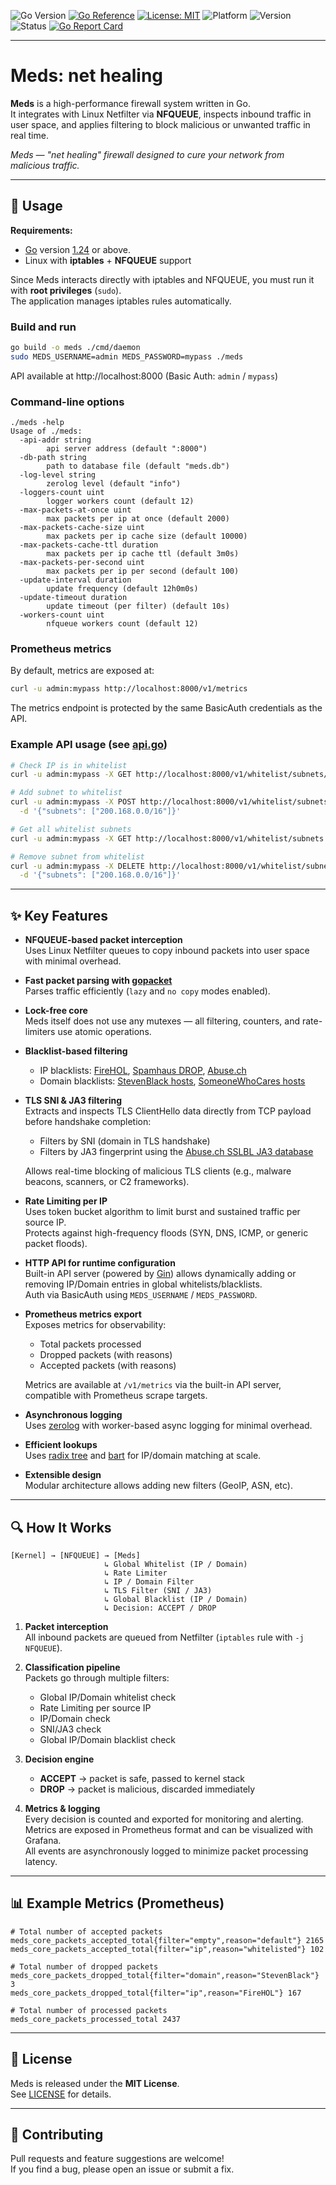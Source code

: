 ![Go Version](https://img.shields.io/badge/go-1.24+-00ADD8?logo=go)
[![Go Reference](https://pkg.go.dev/badge/github.com/cnaize/meds.svg)](https://pkg.go.dev/github.com/cnaize/meds)
[![License: MIT](https://img.shields.io/badge/License-MIT-yellow.svg)](LICENSE)
![Platform](https://img.shields.io/badge/platform-linux-blue)
![Version](https://img.shields.io/badge/version-v0.4.0-blue)
![Status](https://img.shields.io/badge/status-stable-success)
[![Go Report Card](https://goreportcard.com/badge/github.com/cnaize/meds)](https://goreportcard.com/report/github.com/cnaize/meds)

---

# Meds: net healing

**Meds** is a high-performance firewall system written in Go.  
It integrates with Linux Netfilter via **NFQUEUE**, inspects inbound traffic in user space, and applies filtering to block malicious or unwanted traffic in real time.

*Meds — "net healing" firewall designed to cure your network from malicious traffic.*

---

## 🚀 Usage

**Requirements:**
- [Go](https://go.dev/) version [1.24](https://go.dev/doc/devel/release#go1.24.0) or above.
- Linux with **iptables** + **NFQUEUE** support

Since Meds interacts directly with iptables and NFQUEUE, you must run it with **root privileges** (`sudo`).  
The application manages iptables rules automatically.

### Build and run

```bash
go build -o meds ./cmd/daemon
sudo MEDS_USERNAME=admin MEDS_PASSWORD=mypass ./meds
```
API available at http://localhost:8000 (Basic Auth: `admin` / `mypass`)

### Command-line options
```text
./meds -help
Usage of ./meds:
  -api-addr string
        api server address (default ":8000")
  -db-path string
        path to database file (default "meds.db")
  -log-level string
        zerolog level (default "info")
  -loggers-count uint
        logger workers count (default 12)
  -max-packets-at-once uint
        max packets per ip at once (default 2000)
  -max-packets-cache-size uint
        max packets per ip cache size (default 10000)
  -max-packets-cache-ttl duration
        max packets per ip cache ttl (default 3m0s)
  -max-packets-per-second uint
        max packets per ip per second (default 100)
  -update-interval duration
        update frequency (default 12h0m0s)
  -update-timeout duration
        update timeout (per filter) (default 10s)
  -workers-count uint
        nfqueue workers count (default 12)
```

### Prometheus metrics

By default, metrics are exposed at:

```bash
curl -u admin:mypass http://localhost:8000/v1/metrics
```
The metrics endpoint is protected by the same BasicAuth credentials as the API.

### Example API usage (see [api.go](./src/api/api.go))

```bash
# Check IP is in whitelist
curl -u admin:mypass -X GET http://localhost:8000/v1/whitelist/subnets/200.168.0.1

# Add subnet to whitelist
curl -u admin:mypass -X POST http://localhost:8000/v1/whitelist/subnets \
  -d '{"subnets": ["200.168.0.0/16"]}'

# Get all whitelist subnets
curl -u admin:mypass -X GET http://localhost:8000/v1/whitelist/subnets

# Remove subnet from whitelist
curl -u admin:mypass -X DELETE http://localhost:8000/v1/whitelist/subnets \
  -d '{"subnets": ["200.168.0.0/16"]}'
```

---

## ✨ Key Features

- **NFQUEUE-based packet interception**  
  Uses Linux Netfilter queues to copy inbound packets into user space with minimal overhead.

- **Fast packet parsing with [gopacket](https://github.com/google/gopacket)**  
  Parses traffic efficiently (`lazy` and `no copy` modes enabled).

- **Lock-free core**  
  Meds itself does not use any mutexes — all filtering, counters, and rate-limiters use atomic operations.  

- **Blacklist-based filtering**  
  - IP blacklists: [FireHOL](https://iplists.firehol.org/), [Spamhaus DROP](https://www.spamhaus.org/drop/), [Abuse.ch](https://abuse.ch/)  
  - Domain blacklists: [StevenBlack hosts](https://github.com/StevenBlack/hosts/), [SomeoneWhoCares hosts](https://someonewhocares.org/hosts/)

- **TLS SNI & JA3 filtering**  
  Extracts and inspects TLS ClientHello data directly from TCP payload before handshake completion:
  - Filters by SNI (domain in TLS handshake)  
  - Filters by JA3 fingerprint using the [Abuse.ch SSLBL JA3 database](https://sslbl.abuse.ch/ja3-fingerprints/)

  Allows real-time blocking of malicious TLS clients (e.g., malware beacons, scanners, or C2 frameworks).

- **Rate Limiting per IP**  
  Uses token bucket algorithm to limit burst and sustained traffic per source IP.  
  Protects against high-frequency floods (SYN, DNS, ICMP, or generic packet floods).

- **HTTP API for runtime configuration**  
  Built-in API server (powered by [Gin](https://github.com/gin-gonic/gin)) allows dynamically adding or removing IP/Domain entries in global whitelists/blacklists.  
  Auth via BasicAuth using `MEDS_USERNAME` / `MEDS_PASSWORD`.

- **Prometheus metrics export**  
  Exposes metrics for observability:
  - Total packets processed
  - Dropped packets (with reasons)
  - Accepted packets (with reasons)

  Metrics are available at `/v1/metrics` via the built-in API server, compatible with Prometheus scrape targets.
 
- **Asynchronous logging**  
  Uses [zerolog](https://github.com/rs/zerolog) with worker-based async logging for minimal overhead.

- **Efficient lookups**  
  Uses [radix tree](https://github.com/armon/go-radix) and [bart](https://github.com/gaissmai/bart) for IP/domain matching at scale.

- **Extensible design**  
  Modular architecture allows adding new filters (GeoIP, ASN, etc).

---

## 🔍 How It Works
```text
[Kernel] → [NFQUEUE] → [Meds]
                     ↳ Global Whitelist (IP / Domain)
                     ↳ Rate Limiter
                     ↳ IP / Domain Filter
                     ↳ TLS Filter (SNI / JA3)
                     ↳ Global Blacklist (IP / Domain)
                     ↳ Decision: ACCEPT / DROP
```

1. **Packet interception**  
   All inbound packets are queued from Netfilter (`iptables` rule with `-j NFQUEUE`).

2. **Classification pipeline**  
   Packets go through multiple filters:
   - Global IP/Domain whitelist check  
   - Rate Limiting per source IP  
   - IP/Domain check
   - SNI/JA3 check
   - Global IP/Domain blacklist check  

3. **Decision engine**  
   - **ACCEPT** → packet is safe, passed to kernel stack  
   - **DROP** → packet is malicious, discarded immediately  

4. **Metrics & logging**  
   Every decision is counted and exported for monitoring and alerting.  
   Metrics are exposed in Prometheus format and can be visualized with Grafana.  
   All events are asynchronously logged to minimize packet processing latency.  

---

## 📊 Example Metrics (Prometheus)

```text
# Total number of accepted packets
meds_core_packets_accepted_total{filter="empty",reason="default"} 2165
meds_core_packets_accepted_total{filter="ip",reason="whitelisted"} 102

# Total number of dropped packets
meds_core_packets_dropped_total{filter="domain",reason="StevenBlack"} 3
meds_core_packets_dropped_total{filter="ip",reason="FireHOL"} 167

# Total number of processed packets
meds_core_packets_processed_total 2437
```

---

## 📜 License

Meds is released under the **MIT License**.  
See [LICENSE](./LICENSE) for details.

---

## 🤝 Contributing

Pull requests and feature suggestions are welcome!  
If you find a bug, please open an issue or submit a fix.
